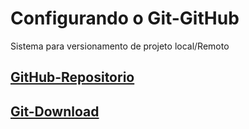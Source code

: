 # Configurando o Git-GitHub

Sistema para versionamento de projeto local/Remoto

## [GitHub-Repositorio](https://github.com/ghsumiyasu/Git-GitHub/blob/main/README-GitHub-Repositorio-br-pt.md)
## [Git-Download](https://github.com/ghsumiyasu/Git-GitHub/blob/main/README-Windows-Git-Download-br-pt.md)
